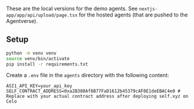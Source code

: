 These are the local versions for the demo agents. See `nextjs-app/app/api/upload/page.tsx` for the hosted agents (that are pushed to the Agentverse).

## Setup

```bash
python -m venv venv
source venv/bin/activate
pip install -r requirements.txt
```

Create a `.env` file in the `agents` directory with the following content:

```
ASI1_API_KEY=your_api_key
SELF_CONTRACT_ADDRESS=0xa2B380Af8B77FaD1612b45379cAF0E1deEBAC4e0 # Replace with your actual contract address after deploying self.xyz on Celo
```